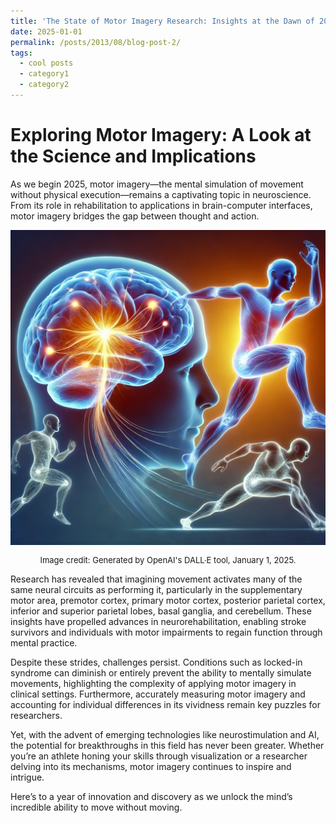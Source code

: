 ```yaml
---
title: 'The State of Motor Imagery Research: Insights at the Dawn of 2025'
date: 2025-01-01
permalink: /posts/2013/08/blog-post-2/
tags:
  - cool posts
  - category1
  - category2
---
```


Exploring Motor Imagery: A Look at the Science and Implications
==== 

As we begin 2025, motor imagery—the mental simulation of movement without physical execution—remains a captivating topic in neuroscience. From its role in rehabilitation to applications in brain-computer interfaces, motor imagery bridges the gap between thought and action.

<img src="/images/blogs/representation of motor imagery.webp" alt="A surreal representation of motor imagery">

<p style="font-size: small; text-align: center;">
    Image credit: Generated by OpenAI's DALL·E tool, January 1, 2025.
</p>

Research has revealed that imagining movement activates many of the same neural circuits as performing it, particularly in the supplementary motor area, premotor cortex, primary motor cortex, posterior parietal cortex, inferior and superior parietal lobes, basal ganglia, and cerebellum. These insights have propelled advances in neurorehabilitation, enabling stroke survivors and individuals with motor impairments to regain function through mental practice.

Despite these strides, challenges persist. Conditions such as locked-in syndrome can diminish or entirely prevent the ability to mentally simulate movements, highlighting the complexity of applying motor imagery in clinical settings. Furthermore, accurately measuring motor imagery and accounting for individual differences in its vividness remain key puzzles for researchers.

Yet, with the advent of emerging technologies like neurostimulation and AI, the potential for breakthroughs in this field has never been greater. Whether you’re an athlete honing your skills through visualization or a researcher delving into its mechanisms, motor imagery continues to inspire and intrigue.

Here’s to a year of innovation and discovery as we unlock the mind’s incredible ability to move without moving.
